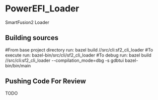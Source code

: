 # PowerEFI_Loader
SmartFusion2 Loader

## Building sources
#From base project directory run:
bazel build //src/cli:sf2_cli_loader
#To execute run:
bazel-bin/src/cli/sf2_cli_loader
#To debug run:
bazel build //src/cli:sf2_cli_loader --compilation_mode=dbg -s
gdbtui bazel-bin/bin/main

## Pushing Code For Review
TODO
